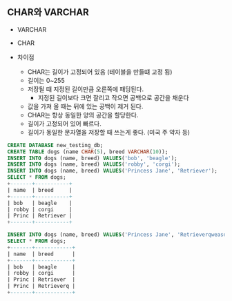 ## CHAR와 VARCHAR

- VARCHAR
- CHAR

- 차이점
  - CHAR는 길이가 고정되어 있음 (테이블을 만들떄 고정 됨)
  - 길이는 0~255
  - 저장될 떄 지정된 길이만큼 오른쪽에 패딩된다.
    - 지정된 길이보다 크면 잘리고 작으면 공백으로 공간을 채운다
  - 값을 가져 올 때는 뒤에 있는 공백이 제거 된다.
  - CHAR는 항상 동일한 양의 공간을 할당한다.
  - 길이가 고정되어 있어 빠르다.
  - 길이가 동일한 문자열을 저장할 때 쓰는게 좋다. (미국 주 약자 등)

```sql
CREATE DATABASE new_testing_db;
CREATE TABLE dogs (name CHAR(5), breed VARCHAR(10));
INSERT INTO dogs (name, breed) VALUES('bob', 'beagle');
INSERT INTO dogs (name, breed) VALUES('robby', 'corgi');
INSERT INTO dogs (name, breed) VALUES('Princess Jane', 'Retriever');
SELECT * FROM dogs;
+-------+-----------+
| name  | breed     |
+-------+-----------+
| bob   | beagle    |
| robby | corgi     |
| Princ | Retriever |
+-------+-----------+

INSERT INTO dogs (name, breed) VALUES('Princess Jane', 'Retrieverqweasdasd');
SELECT * FROM dogs;
+-------+------------+
| name  | breed      |
+-------+------------+
| bob   | beagle     |
| robby | corgi      |
| Princ | Retriever  |
| Princ | Retrieverq |
+-------+------------+
```
